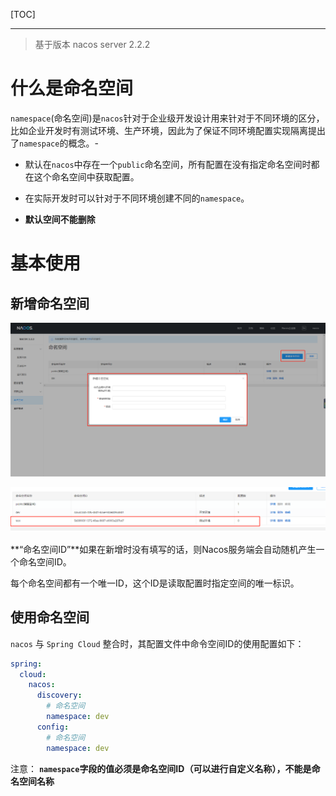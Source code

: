[TOC]

---

> 基于版本 nacos server 2.2.2

# 什么是命名空间

`namespace`(命名空间)是`nacos`针对于企业级开发设计用来针对于不同环境的区分，比如企业开发时有测试环境、生产环境，因此为了保证不同环境配置实现隔离提出了`namespace`的概念。-

- 默认在`nacos`中存在一个`public`命名空间，所有配置在没有指定命名空间时都在这个命名空间中获取配置。

- 在实际开发时可以针对于不同环境创建不同的`namespace`。

- **默认空间不能删除**

# 基本使用

## 新增命名空间

![1684218535380](nacos-命名空间.assets/1684218535380.png)

![1684218556098](nacos-命名空间.assets/1684218556098.png)

**“命名空间ID”**如果在新增时没有填写的话，则Nacos服务端会自动随机产生一个命名空间ID。 

每个命名空间都有一个唯一ID，这个ID是读取配置时指定空间的唯一标识。

## 使用命名空间

 `nacos` 与 `Spring Cloud`  整合时，其配置文件中命令空间ID的使用配置如下： 

```yaml
spring:
  cloud:
    nacos:
      discovery:
        # 命名空间
        namespace: dev
      config:
        # 命名空间
        namespace: dev
```

注意： **`namespace`字段的值必须是命名空间ID（可以进行自定义名称），不能是命名空间名称** 
